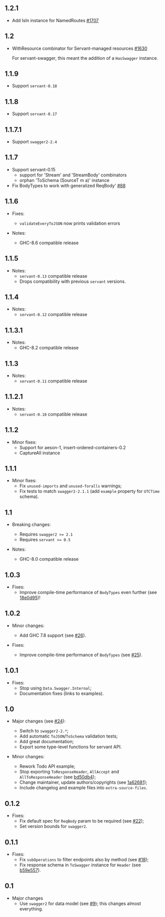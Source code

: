 1.2.1
-----

- Add IsIn instance for NamedRoutes [#1707](https://github.com/haskell-servant/servant/pull/1707)

1.2
---

- WithResource combinator for Servant-managed resources [#1630](https://github.com/haskell-servant/servant/pull/1630)

  For servant-swagger, this meant the addition of a `HasSwagger` instance.

1.1.9
-------

* Support `servant-0.18`

1.1.8
-------

* Support `servant-0.17`

1.1.7.1
-------

* Support `swagger2-2.4`

1.1.7
-----

* Support servant-0.15
   - support for 'Stream' and 'StreamBody' combinators
   - orphan 'ToSchema (SourceT m a)' instance
* Fix BodyTypes to work with generalized ReqBody' 
  [#88](https://github.com/haskell-servant/servant-swagger/pull/88)

1.1.6
-----

* Fixes:
  * `validateEveryToJSON` now prints validation errors

* Notes:
  * GHC-8.6 compatible release

1.1.5
-----

* Notes:
    * `servant-0.13` compatible release
    * Drops compatibility with previous `servant` versions.

1.1.4
-----

* Notes:
    * `servant-0.12` compatible release

1.1.3.1
---

* Notes:
   * GHC-8.2 compatible release

1.1.3
---

* Notes:
   * `servant-0.11` compatible release

1.1.2.1
---

* Notes:
   * `servant-0.10` compatible release

1.1.2
---

* Minor fixes:
  * Support for aeson-1, insert-ordered-containers-0.2
  * CaptureAll instance

1.1.1
---

* Minor fixes:
  * Fix `unused-imports` and `unused-foralls` warnings;
  * Fix tests to match `swagger2-2.1.1` (add `example` property for `UTCTime` schema).

1.1
---

* Breaking changes:
    * Requires `swagger2 >= 2.1`
    * Requires `servant >= 0.5`

* Notes:
    * GHC-8.0 compatible release

1.0.3
---

* Fixes:
    * Improve compile-time performance of `BodyTypes` even further (see [18e0d95](https://github.com/haskell-servant/servant-swagger/commit/18e0d95ef6fe9076dd9621cb515d8d1a189f71d3))!

1.0.2
---

* Minor changes:
    * Add GHC 7.8 support (see [#26](https://github.com/haskell-servant/servant-swagger/pull/26)).

* Fixes:
    * Improve compile-time performance of `BodyTypes` (see [#25](https://github.com/haskell-servant/servant-swagger/issues/25)).

1.0.1
---

* Fixes:
    * Stop using `Data.Swagger.Internal`;
    * Documentation fixes (links to examples).

1.0
---

* Major changes (see [#24](https://github.com/haskell-servant/servant-swagger/pull/24)):
    * Switch to `swagger2-2.*`;
    * Add automatic `ToJSON`/`ToSchema` validation tests;
    * Add great documentation;
    * Export some type-level functions for servant API.

* Minor changes:
    * Rework Todo API example;
    * Stop exporting `ToResponseHeader`, `AllAccept` and `AllToResponseHeader` (see [bd50db4](https://github.com/haskell-servant/servant-swagger/commit/bd50db48ca6a106e4366560ded70932d409de1e2));
    * Change maintainer, update authors/copyrights (see [1a62681](https://github.com/haskell-servant/servant-swagger/commit/1a6268101dc826a92c42e832e402e251c0d32147));
    * Include changelog and example files into `extra-source-files`.

0.1.2
---

* Fixes:
    * Fix default spec for `ReqBody` param to be required (see [#22](https://github.com/haskell-servant/servant-swagger/issues/22));
    * Set version bounds for `swagger2`.

0.1.1
---

* Fixes:
    * Fix `subOperations` to filter endpoints also by method (see [#18](https://github.com/haskell-servant/servant-swagger/issues/18));
    * Fix response schema in `ToSwagger` instance for `Header` (see [b59e557](https://github.com/haskell-servant/servant-swagger/commit/b59e557a05bc2669332c52b397879e7598747b82)).

0.1
---
* Major changes
    * Use `swagger2` for data model (see [#9](https://github.com/dmjio/servant-swagger/pull/9)); this changes almost everything.
